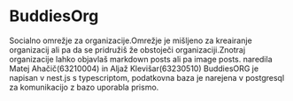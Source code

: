 # BuddiesOrg
Socialno omrežje za organizacije.Omrežje je mišljeno za kreairanje organizacij ali pa da se pridružiš že obstoječi organizaciji.Znotraj organizacije lahko objavlaš markdown posts ali pa image posts.
naredila Matej Ahačič(63210004) in Aljaž Klevišar(63230510)
BuddiesORG je napisan v nest.js s typescriptom, podatkovna baza je narejena v postgresql za komunikacijo z bazo uporabla prismo.

